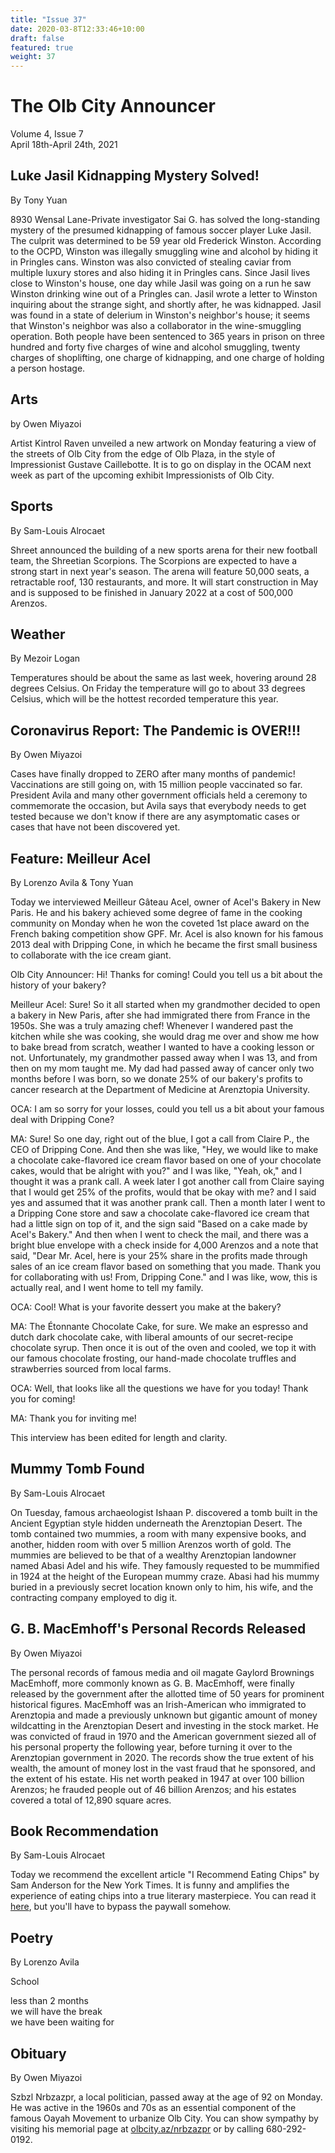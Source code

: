 ```yaml
---
title: "Issue 37"
date: 2020-03-8T12:33:46+10:00
draft: false
featured: true
weight: 37
---
```


# The Olb City Announcer    
Volume 4, Issue 7   
April 18th-April 24th, 2021    

## Luke Jasil Kidnapping Mystery Solved!
By Tony Yuan

8930 Wensal Lane-Private investigator Sai G. has solved the long-standing mystery of the presumed kidnapping of famous soccer player Luke Jasil. The culprit was determined to be 59 year old Frederick Winston. According to the OCPD, Winston was illegally smuggling wine and alcohol by hiding it in Pringles cans. Winston was also convicted of stealing caviar from multiple luxury stores and also hiding it in Pringles cans. Since Jasil lives close to Winston's house, one day while Jasil was going on a run he saw Winston drinking wine out of a Pringles can. Jasil wrote a letter to Winston inquiring about the strange sight, and shortly after, he was kidnapped. Jasil was found in a state of delerium in Winston's neighbor's house; it seems that Winston's neighbor was also a collaborator in the wine-smuggling operation. Both people have been sentenced to 365 years in prison on three hundred and forty five charges of wine and alcohol smuggling, twenty charges of shoplifting, one charge of kidnapping, and one charge of holding a person hostage.

## Arts
by Owen Miyazoi

Artist Kintrol Raven unveiled a new artwork on Monday featuring a view of the streets of Olb City from the edge of Olb Plaza, in the style of Impressionist Gustave Caillebotte. It is to go on display in the OCAM next week as part of the upcoming exhibit Impressionists of Olb City.

## Sports
By Sam-Louis Alrocaet

Shreet announced the building of a new sports arena for their new football team, the Shreetian Scorpions. The Scorpions are expected to have a strong start in next year's season. The arena will feature 50,000 seats, a retractable roof, 130 restaurants, and more. It will start construction in May and is supposed to be finished in January 2022 at a cost of 500,000 Arenzos.

## Weather
By Mezoir Logan

Temperatures should be about the same as last week, hovering around 28 degrees Celsius. On Friday the temperature will go to about 33 degrees Celsius, which will be the hottest recorded temperature this year.

## Coronavirus Report: The Pandemic is OVER!!!
By Owen Miyazoi

Cases have finally dropped to ZERO after many months of pandemic! Vaccinations are still going on, with 15 million people vaccinated so far. President Avila and many other government officials held a ceremony to commemorate the occasion, but Avila says that everybody needs to get tested because we don't know if there are any asymptomatic cases or cases that have not been discovered yet.

## Feature: Meilleur Acel
By Lorenzo Avila & Tony Yuan

Today we interviewed Meilleur Gâteau Acel, owner of Acel's Bakery in New Paris. He and his bakery achieved some degree of fame in the cooking community on Monday when he won the coveted 1st place award on the French baking competition show GPF. Mr. Acel is also known for his famous 2013 deal with Dripping Cone, in which he became the first small business to collaborate with the ice cream giant.

Olb City Announcer: Hi! Thanks for coming! Could you tell us a bit about the history of your bakery?

Meilleur Acel: Sure! So it all started when my grandmother decided to open a bakery in New Paris, after she had immigrated there from France in the 1950s. She was a truly amazing chef! Whenever I wandered past the kitchen while she was cooking, she would drag me over and show me how to bake bread from scratch, weather I wanted to have a cooking lesson or not. Unfortunately, my grandmother passed away when I was 13, and from then on my mom taught me. My dad had passed away of cancer only two months before I was born, so we donate 25% of our bakery's profits to cancer research at the Department of Medicine at Arenztopia University.

OCA: I am so sorry for your losses, could you tell us a bit about your famous deal with Dripping Cone?

MA: Sure! So one day, right out of the blue, I got a call from Claire P., the CEO of Dripping Cone. And then she was like, "Hey, we would like to make a chocolate cake-flavored ice cream flavor based on one of your chocolate cakes, would that be alright with you?" and I was like, "Yeah, ok," and I thought it was a prank call. A week later I got another call from Claire saying that I would get 25% of the profits, would that be okay with me? and I said yes and assumed that it was another prank call. Then a month later I went to a Dripping Cone store and saw a chocolate cake-flavored ice cream that had a little sign on top of it, and the sign said "Based on a cake made by Acel's Bakery." And then when I went to check the mail, and there was a bright blue envelope with a check inside for 4,000 Arenzos and a note that said, "Dear Mr. Acel, here is your 25% share in the profits made through sales of an ice cream flavor based on something that you made. Thank you for collaborating with us! From, Dripping Cone." and I was like, wow, this is actually real, and I went home to tell my family.

OCA: Cool! What is your favorite dessert you make at the bakery?

MA: The Étonnante Chocolate Cake, for sure. We make an espresso and dutch dark chocolate cake, with liberal amounts of our secret-recipe chocolate syrup. Then once it is out of the oven and cooled, we top it with our famous chocolate frosting, our hand-made chocolate truffles and strawberries sourced from local farms.

OCA: Well, that looks like all the questions we have for you today! Thank you for coming!

MA: Thank you for inviting me!

This interview has been edited for length and clarity.

## Mummy Tomb Found
By Sam-Louis Alrocaet

On Tuesday, famous archaeologist Ishaan P. discovered a tomb built in the Ancient Egyptian style hidden underneath the Arenztopian Desert. The tomb contained two mummies, a room with many expensive books, and another, hidden room with over 5 million Arenzos worth of gold. The mummies are believed to be that of a wealthy Arenztopian landowner named Abasi Adel and his wife. They famously requested to be mummified in 1924 at the height of the European mummy craze. Abasi had his mummy buried in a previously secret location known only to him, his wife, and the contracting company employed to dig it.

## G. B. MacEmhoff's Personal Records Released
By Owen Miyazoi

The personal records of famous media and oil magate Gaylord Brownings MacEmhoff, more commonly known as G. B. MacEmhoff, were finally released by the government after the allotted time of 50 years for prominent historical figures. MacEmhoff was an Irish-American who immigrated to Arenztopia and made a previously unknown but gigantic amount of money wildcatting in the Arenztopian Desert and investing in the stock market. He was convicted of fraud in 1970 and the American government siezed all of his personal property the following year, before turning it over to the Arenztopian government in 2020. The records show the true extent of his wealth, the amount of money lost in the vast fraud that he sponsored, and the extent of his estate. His net worth peaked in 1947 at over 100 billion Arenzos; he frauded people out of 46 billion Arenzos; and his estates covered a total of 12,890 square acres. 

## Book Recommendation
By Sam-Louis Alrocaet

Today we recommend the excellent article "I Recommend Eating Chips" by Sam Anderson for the New York Times. It is funny and amplifies the experience of eating chips into a true literary masterpiece. You can read it [here](https://www.nytimes.com/2021/01/13/magazine/i-recommend-eating-chips.html), but you'll have to bypass the paywall somehow.

## Poetry
By Lorenzo Avila

School

less than 2 months    
we will have the break    
we have been waiting for    

## Obituary
By Owen Miyazoi

Szbzl Nrbzazpr, a local politician, passed away at the age of 92 on Monday. He was active in the 1960s and 70s as an essential component of the famous Oayah Movement to urbanize Olb City. You can show sympathy by visiting his memorial page at [olbcity.az/nrbzazpr](https://sites.google.com/stu.austinisd.org/placeholder-site/home) or by calling 680-292-0192.
